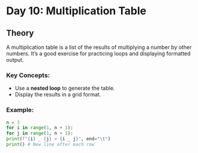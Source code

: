 # Day 10: Multiplication Table

## Theory

A multiplication table is a list of the results of multiplying a number by other numbers. It’s a good exercise for practicing loops and displaying formatted output.

### Key Concepts:

- Use a **nested loop** to generate the table.
- Display the results in a grid format.

### Example:

```python
n = 3
for i in range(1, n + 1):
for j in range(1, n + 1):
print(f"{i} _ {j} = {i _ j}", end="\t")
print() # New line after each row
```
